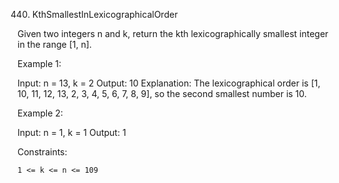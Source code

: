 440. KthSmallestInLexicographicalOrder

Given two integers n and k, return the kth lexicographically smallest integer in the range [1, n].

Example 1:

Input: n = 13, k = 2
Output: 10
Explanation: The lexicographical order is [1, 10, 11, 12, 13, 2, 3, 4, 5, 6, 7, 8, 9], so the second smallest number is 10.

Example 2:

Input: n = 1, k = 1
Output: 1

Constraints:

    1 <= k <= n <= 109
